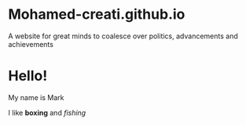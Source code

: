 # Mohamed-creati.github.io
A website for great minds to coalesce over politics, advancements and achievements
<h1>Hello!</h1>
<p>My name is Mark</p>
<p>I like <b>boxing</b> and <i>fishing</i>
